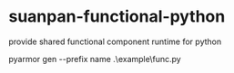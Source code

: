 # suanpan-functional-python

provide shared functional component runtime for python

pyarmor gen --prefix name .\example\func.py
